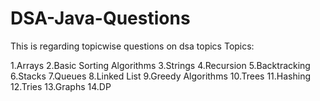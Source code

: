 # DSA-Java-Questions
This is regarding topicwise questions on dsa topics
Topics:

1.Arrays
2.Basic Sorting Algorithms
3.Strings
4.Recursion
5.Backtracking
6.Stacks
7.Queues
8.Linked List
9.Greedy Algorithms
10.Trees
11.Hashing
12.Tries
13.Graphs 
14.DP
